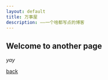 ```yaml
---
layout: default
title: 万事屋
description: ——一个啥都写点的博客
---
```


## Welcome to another page

_yay_

[back](./)
